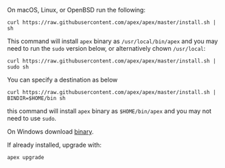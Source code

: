 
On macOS, Linux, or OpenBSD run the following:

```
curl https://raw.githubusercontent.com/apex/apex/master/install.sh | sh
```

This command will install `apex` binary as `/usr/local/bin/apex` and
you may need to run the `sudo` version below, or alternatively chown `/usr/local`:
```
curl https://raw.githubusercontent.com/apex/apex/master/install.sh | sudo sh
```

You can specify a destination as below

```
curl https://raw.githubusercontent.com/apex/apex/master/install.sh | BINDIR=$HOME/bin sh
```

this command will install `apex` binary as `$HOME/bin/apex` and you may not need to use `sudo`.

On Windows download [binary](https://github.com/apex/apex/releases).

If already installed, upgrade with:

```
apex upgrade
```
